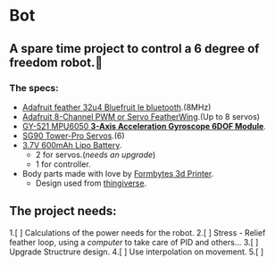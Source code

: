 # Bot

## A spare time project to control a **6 degree of freedom** robot.:speak_no_evil:


### The specs:
- [Adafruit feather 32u4 Bluefruit le bluetooth](https://www.adafruit.com/product/2829).(8MHz)
- [Adafruit 8-Channel PWM or Servo FeatherWing](https://learn.adafruit.com/adafruit-8-channel-pwm-or-servo-featherwing/assembly?view=all).(Up to 8 servos)
- [GY-521 MPU6050 **3-Axis Acceleration Gyroscope 6DOF Module**](http://www.dx.com/p/gy-521-mpu6050-3-axis-acceleration-gyroscope-6dof-module-blue-154602#.WVoIhYg1-Uk).
- [SG90 Tower-Pro Servos](http://www.micropik.com/PDF/SG90Servo.pdf).(6)
- [3.7V 600mAh Lipo Battery](http://www.dx.com/p/3-7v-600mah-lipo-battery-1-to-4-charger-for-syma-x5c-1-x5sw-drone-jjrc-h5c-v943-931-416020#.WVoJeYg1-Uk).
  - 2 for servos.(*needs an upgrade*)
  - 1 for controller.
- Body parts made with love by [Formbytes 3d Printer](http://www.formbytes.com/).
  - Design used from [thingiverse](https://www.thingiverse.com/thing:923853).


## The project needs:

1.[ ] Calculations of the power needs for the robot.
2.[ ] Stress - Relief feather loop, using a *computer* to take care of PID and others...
3.[ ] Upgrade Structrure design.
4.[ ] Use interpolation on movement.
5.[ ]
